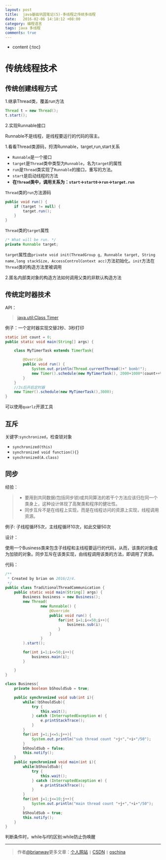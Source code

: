```yaml
---
layout: post
title:  java基础巩固笔记(5)-多线程之传统多线程
date:   2016-02-06 14:18:12 +08:00
category: 编程语言
tags: java 多线程
comments: true
---
```


* content
{:toc}

# 传统线程技术




## 传统创建线程方式

1.继承Thread类，覆盖run方法

```java
Thread t = new Thread();
t.start();
```

2.实现Runnable接口

Runnable不是线程，是线程要运行的代码的宿主。

1.看看Thread类源码，捋清Runnable，target,run,start关系

- `Runnable`是一个接口
- `target`是`Thread`类中类型为`Runnable`，名为`target`的属性
- `run`是`Thread`类实现了`Runnable`的接口，重写的方法。
- `start`是启动线程的方法
- **在`Thread`类中，调用关系为：`start`->`start0`->`run`->`target.run`**

`Thread`类的`run`方法源码

```java
public void run() {
    if (target != null) {
        target.run();
    }
}
```

`Thread`类的`target`属性

```java
/* What will be run. */
private Runnable target;
```

`target`属性由`private void init(ThreadGroup g, Runnable target, String name,long stackSize, AccessControlContext acc)`方法初始化。`init`方法在`Thread`类的构造方法里被调用




2.匿名内部类对象的构造方法如何调用父类的非默认构造方法



## 传统定时器技术

API：

>[java.util:Class Timer](https://docs.oracle.com/javase/8/docs/api/index.html?java/util/Timer.html)

例子：一个定时器实现交替2秒、3秒打印

```java
static int count = 0;
public static void main(String[] args) {

    class MyTimerTask extends TimerTask{

        @Override
        public void run() {
            System.out.println(Thread.currentThread()+" bomb!");
            new Timer().schedule(new MyTimerTask(), 2000+1000*(count++%2));
        }
    }
    //3s后开启定时器
    new Timer().schedule(new MyTimerTask(),3000);
}
```

可以使用`quarlz`开源工具




## 互斥

关键字:`synchronized`，检查锁对象

- `synchronized(this)`
- `synchronized void function(){}`
- `synchronized(A.class)`

## 同步

经验：

>* 要用到共同数据(包括同步锁)或共同算法的若干个方法应该归在同一个类身上，这种设计体现了高聚类和程序的健壮性。
>* 同步互斥不是在线程上实现，而是在线程访问的资源上实现，线程调用资源。

例子: 子线程循环5次，主线程循环10次，如此交替50次

设计：

使用一个Business类来包含子线程和主线程要运行的代码，从而，该类的对象成为加锁的对象。同步互斥在该类实现，由线程调用该类的方法，即调用了资源。

代码：

```java
/**
 * Created by brian on 2016/2/4.
 */
public class TraditionalThreadCommunication {
    public static void main(String[] args) {
        Business business = new Business();
        new Thread(
                new Runnable() {
                    @Override
                    public void run() {
                        for(int i=1;i<=50;i++){
                            business.sub(i);
                        }
                    }
                }
        ).start();

        for(int i=1;i<=50;i++){
            business.main(i);
        }

    }
}

class Business{
    private boolean bShouldSub = true;

    public synchronized void sub(int i){
        while(!bShouldSub){
            try {
                this.wait();
            } catch (InterruptedException e) {
                e.printStackTrace();
            }
        }
        for(int j=1;j<=5;j++){
            System.out.println("sub thread count "+j+","+i+"/50");
        }
        bShouldSub = false;
        this.notify();
    }
    public synchronized void main(int i){
        while(bShouldSub){
            try {
                this.wait();
            } catch (InterruptedException e) {
                e.printStackTrace();
            }
        }
        for(int j=1;j<=10;j++){
            System.out.println("main thread count "+j+","+i+"/50");
        }
        bShouldSub = true;
        this.notify();
    }
}
```

判断条件时，while与if的区别:while防止伪唤醒

----

> 作者[@brianway](http://brianway.github.io/)更多文章：[个人网站](http://brianway.github.io/) `|` [CSDN](http://blog.csdn.net/h3243212/) `|` [oschina](http://my.oschina.net/brianway)

